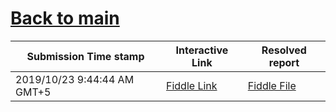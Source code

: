 # [Back to main](https://github.com/glaghari/database-assignement-2019)
|Submission Time stamp          | Interactive Link                                                                              | Resolved report                                                                              |
| ----------------------------- | --------------------------------------------------------------------------------------------- | -------------------------------------------------------------------------------------------- |
| 2019/10/23 9:44:44 AM GMT+5 | [Fiddle Link](https://dbfiddle.uk/?rdbms=oracle_11.2&fiddle=56e2a0618f5d22186f05b9a13ebb356e) | [Fiddle File](processed/csm-22/56e2a0618f5d22186f05b9a13ebb356e.md) |
